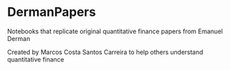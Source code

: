 # DermanPapers
Notebooks that replicate original quantitative finance papers from Emanuel Derman

Created by Marcos Costa Santos Carreira to help others understand quantitative finance
